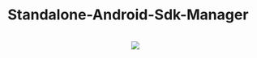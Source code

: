 # Standalone-Android-Sdk-Manager

<p align="center">
  <br>
  <img src="https://i.imgur.com/zj5ccIs.png">
</p>
